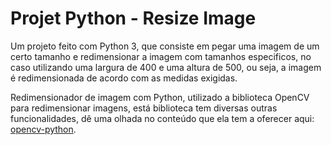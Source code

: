 # Projet Python - Resize Image

  Um projeto feito com Python 3, que consiste em pegar uma imagem de um certo tamanho e redimensionar a imagem com tamanhos especificos, no caso utilizando uma largura de 400 e uma altura de 500, ou seja, a imagem é redimensionada de acordo com as medidas exigidas.

  Redimensionador de imagem com Python, utilizado a biblioteca OpenCV para redimensionar imagens, está biblioteca tem diversas outras funcionalidades, dê uma olhada no conteúdo que ela tem a oferecer aqui: [opencv-python](https://kandi.openweaver.com/shell/opencv/opencv-python).
